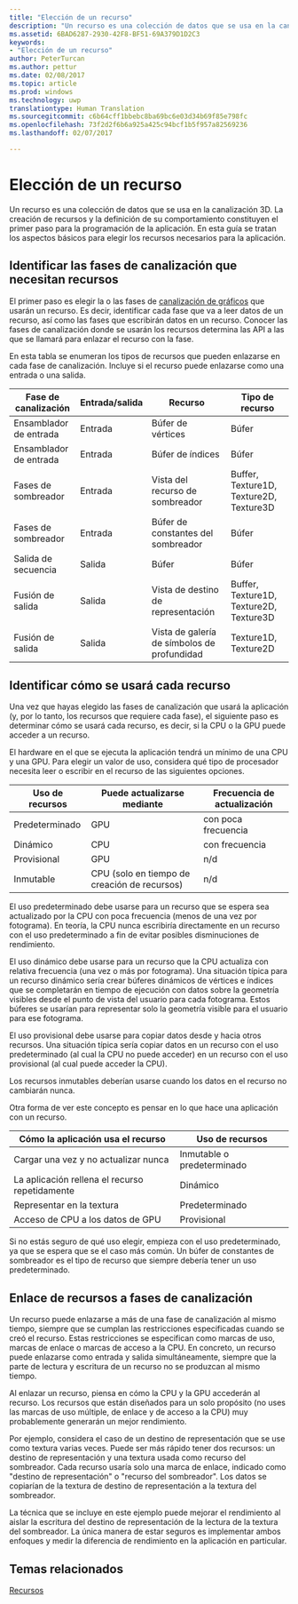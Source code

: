```yaml
---
title: "Elección de un recurso"
description: "Un recurso es una colección de datos que se usa en la canalización 3D."
ms.assetid: 6BAD6287-2930-42F8-BF51-69A379D1D2C3
keywords:
- "Elección de un recurso"
author: PeterTurcan
ms.author: pettur
ms.date: 02/08/2017
ms.topic: article
ms.prod: windows
ms.technology: uwp
translationtype: Human Translation
ms.sourcegitcommit: c6b64cff1bbebc8ba69bc6e03d34b69f85e798fc
ms.openlocfilehash: 73f2d2f6b6a925a425c94bcf1b5f957a82569236
ms.lasthandoff: 02/07/2017

---
```


# <a name="choosing-a-resource"></a>Elección de un recurso


Un recurso es una colección de datos que se usa en la canalización 3D. La creación de recursos y la definición de su comportamiento constituyen el primer paso para la programación de la aplicación. En esta guía se tratan los aspectos básicos para elegir los recursos necesarios para la aplicación.

## <a name="span-ididentifybindingspanspan-ididentifybindingspanspan-ididentifybindingspanidentify-pipeline-stages-that-need-resources"></a><span id="Identify_Binding"></span><span id="identify_binding"></span><span id="IDENTIFY_BINDING"></span>Identificar las fases de canalización que necesitan recursos


El primer paso es elegir la o las fases de [canalización de gráficos](graphics-pipeline.md) que usarán un recurso. Es decir, identificar cada fase que va a leer datos de un recurso, así como las fases que escribirán datos en un recurso. Conocer las fases de canalización donde se usarán los recursos determina las API a las que se llamará para enlazar el recurso con la fase.

En esta tabla se enumeran los tipos de recursos que pueden enlazarse en cada fase de canalización. Incluye si el recurso puede enlazarse como una entrada o una salida.

| Fase de canalización  | Entrada/salida | Recurso               | Tipo de recurso                           |
|-----------------|--------|------------------------|-----------------------------------------|
| Ensamblador de entrada | Entrada     | Búfer de vértices          | Búfer                                  |
| Ensamblador de entrada | Entrada     | Búfer de índices           | Búfer                                  |
| Fases de sombreador   | Entrada     | Vista del recurso de sombreador    | Buffer, Texture1D, Texture2D, Texture3D |
| Fases de sombreador   | Entrada     | Búfer de constantes del sombreador | Búfer                                  |
| Salida de secuencia   | Salida    | Búfer                 | Búfer                                  |
| Fusión de salida   | Salida    | Vista de destino de representación     | Buffer, Texture1D, Texture2D, Texture3D |
| Fusión de salida   | Salida    | Vista de galería de símbolos de profundidad     | Texture1D, Texture2D                    |

 

## <a name="span-ididentifyusagespanspan-ididentifyusagespanspan-ididentifyusagespanidentify-how-each-resource-will-be-used"></a><span id="Identify_Usage"></span><span id="identify_usage"></span><span id="IDENTIFY_USAGE"></span>Identificar cómo se usará cada recurso


Una vez que hayas elegido las fases de canalización que usará la aplicación (y, por lo tanto, los recursos que requiere cada fase), el siguiente paso es determinar cómo se usará cada recurso, es decir, si la CPU o la GPU puede acceder a un recurso.

El hardware en el que se ejecuta la aplicación tendrá un mínimo de una CPU y una GPU. Para elegir un valor de uso, considera qué tipo de procesador necesita leer o escribir en el recurso de las siguientes opciones.

| Uso de recursos | Puede actualizarse mediante                    | Frecuencia de actualización |
|----------------|--------------------------------------|---------------------|
| Predeterminado        | GPU                                  | con poca frecuencia        |
| Dinámico        | CPU                                  | con frecuencia          |
| Provisional        | GPU                                  | n/d                 |
| Inmutable      | CPU (solo en tiempo de creación de recursos) | n/d                 |

 

El uso predeterminado debe usarse para un recurso que se espera sea actualizado por la CPU con poca frecuencia (menos de una vez por fotograma). En teoría, la CPU nunca escribiría directamente en un recurso con el uso predeterminado a fin de evitar posibles disminuciones de rendimiento.

El uso dinámico debe usarse para un recurso que la CPU actualiza con relativa frecuencia (una vez o más por fotograma). Una situación típica para un recurso dinámico sería crear búferes dinámicos de vértices e índices que se completarán en tiempo de ejecución con datos sobre la geometría visibles desde el punto de vista del usuario para cada fotograma. Estos búferes se usarían para representar solo la geometría visible para el usuario para ese fotograma.

El uso provisional debe usarse para copiar datos desde y hacia otros recursos. Una situación típica sería copiar datos en un recurso con el uso predeterminado (al cual la CPU no puede acceder) en un recurso con el uso provisional (al cual puede acceder la CPU).

Los recursos inmutables deberían usarse cuando los datos en el recurso no cambiarán nunca.

Otra forma de ver este concepto es pensar en lo que hace una aplicación con un recurso.

| Cómo la aplicación usa el recurso     | Uso de recursos       |
|---------------------------------------|----------------------|
| Cargar una vez y no actualizar nunca            | Inmutable o predeterminado |
| La aplicación rellena el recurso repetidamente | Dinámico              |
| Representar en la textura                     | Predeterminado              |
| Acceso de CPU a los datos de GPU                | Provisional              |

 

Si no estás seguro de qué uso elegir, empieza con el uso predeterminado, ya que se espera que se el caso más común. Un búfer de constantes de sombreador es el tipo de recurso que siempre debería tener un uso predeterminado.

## <a name="span-idresourcetypesandpipelinestagesspanspan-idresourcetypesandpipelinestagesspanspan-idresourcetypesandpipelinestagesspanbinding-resources-to-pipeline-stages"></a><span id="Resource_Types_and_Pipeline_stages"></span><span id="resource_types_and_pipeline_stages"></span><span id="RESOURCE_TYPES_AND_PIPELINE_STAGES"></span>Enlace de recursos a fases de canalización


Un recurso puede enlazarse a más de una fase de canalización al mismo tiempo, siempre que se cumplan las restricciones especificadas cuando se creó el recurso. Estas restricciones se especifican como marcas de uso, marcas de enlace o marcas de acceso a la CPU. En concreto, un recurso puede enlazarse como entrada y salida simultáneamente, siempre que la parte de lectura y escritura de un recurso no se produzcan al mismo tiempo.

Al enlazar un recurso, piensa en cómo la CPU y la GPU accederán al recurso. Los recursos que están diseñados para un solo propósito (no uses las marcas de uso múltiple, de enlace y de acceso a la CPU) muy probablemente generarán un mejor rendimiento.

Por ejemplo, considera el caso de un destino de representación que se use como textura varias veces. Puede ser más rápido tener dos recursos: un destino de representación y una textura usada como recurso del sombreador. Cada recurso usaría solo una marca de enlace, indicado como "destino de representación" o "recurso del sombreador". Los datos se copiarían de la textura de destino de representación a la textura del sombreador.

La técnica que se incluye en este ejemplo puede mejorar el rendimiento al aislar la escritura del destino de representación de la lectura de la textura del sombreador. La única manera de estar seguros es implementar ambos enfoques y medir la diferencia de rendimiento en la aplicación en particular.

## <a name="span-idrelated-topicsspanrelated-topics"></a><span id="related-topics"></span>Temas relacionados


[Recursos](resources.md)

 

 





